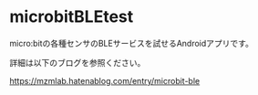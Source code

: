 # microbitBLEtest

micro:bitの各種センサのBLEサービスを試せるAndroidアプリです。

詳細は以下のブログを参照ください。

https://mzmlab.hatenablog.com/entry/microbit-ble
